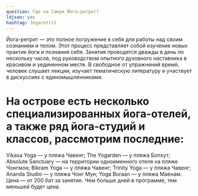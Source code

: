 ```yaml
---
question: Где на Самуи Йога-ретрит?
ldjson: yes
hashtag: Jogaretrit
---
```


Йога-ретрит — это полное погружение в себя для работы над своим сознанием и телом. Этот процесс представляет собой изучение новых практик йоги и познания себя. Занятия проводятся дважды в день по нескольку часов, под руководством опытного духовного наставника в красивом и уединенном месте. В свободное от упражнений время, человек слушает лекции, изучает тематическую литературу и участвует в дискуссиях с единомышленниками.

# На острове есть несколько специализированных йога-отелей, а также ряд йога-студий и классов, рассмотрим последние:

Vikasa Yoga — у пляжа Чавенг;
The Yogarden — у пляжа Бопхут;
Absolute Sanctuary — на территории одноименного отеля на пляже Чонгмон;
Bikram Yoga — у пляжа Чавенг;
Trinity Yoga — у пляжа Чавенг;
Ananda Studio — у пляжа Чонг Мун;
Yoga Boraan — у пляжа Маенам.
Цена — от 200 бат за занятие. Чем больше дней в программе, тем меньшей будет цена.
